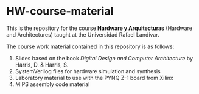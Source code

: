 # HW-course-material
This is the repository for the course **Hardware y Arquitecturas** (Hardware and Architectures) taught at the Universidad Rafael Landívar.

The course work material contained in this repository is as follows:

1. Slides based on the book *Digital Design and Computer Architecture* by Harris, D. & Harris, S.
2. SystemVerilog files for hardware simulation and synthesis
3. Laboratory material to use with the PYNQ Z-1 board from Xilinx
4. MIPS assembly code material
